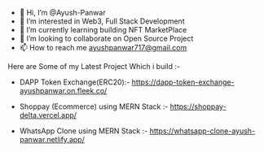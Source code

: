 - 👋 Hi, I’m @Ayush-Panwar
- 👀 I’m interested in Web3, Full Stack Development
- 🌱 I’m currently learning building NFT MarketPlace
- 💞️ I’m looking to collaborate on Open Source Project
- 📫 How to reach me ayushpanwar717@gmail.com

 Here are Some of my Latest Project Which i build :-
 
  - DAPP Token Exchange(ERC20):- https://dapp-token-exchange-ayushpanwar.on.fleek.co/
  
  - Shoppay (Ecommerce) using MERN Stack :- https://shoppay-delta.vercel.app/ 
  - WhatsApp Clone using MERN Stack :- https://whatsapp-clone-ayush-panwar.netlify.app/
